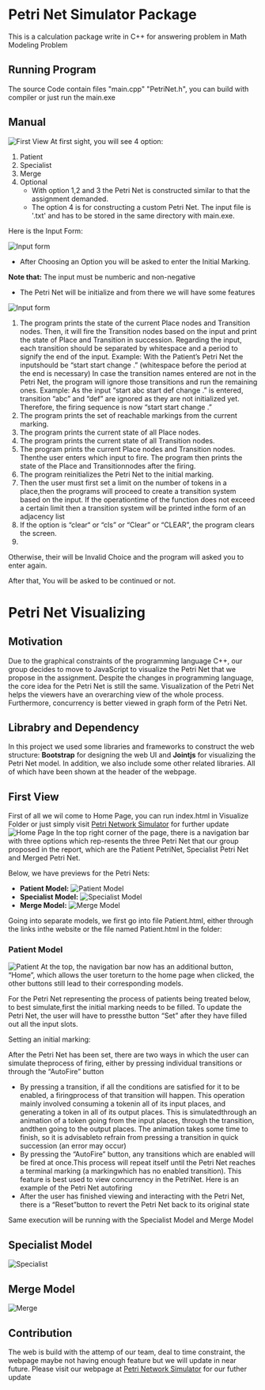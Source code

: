 # Petri Net Simulator Package 
This is a calculation package write in C++ for answering problem in Math Modeling Problem 
## Running Program
The source Code contain files "main.cpp" "PetriNet.h", you can build with compiler or just run the main.exe
## Manual
![First View](images/Annotation%202021-11-25%20160005.png)
At first sight, you will see 4 option:
1. Patient
2. Specialist
3. Merge
4. Optional
    - With option 1,2 and 3 the Petri Net is constructed similar to that the assignment demanded.
    - The option 4 is for constructing a custom Petri Net. The input file is '.txt' and has to be stored in the same directory with main.exe.

Here is the Input Form:

![Input form](images/Annotation%202021-11-25%20161308.png)
- After Choosing an Option you will be asked to enter the Initial Marking.

**Note that:** The input must be numberic and non-negative

- The Petri Net will be initialize and from there we will have some features

![Input form](images/Annotation%202021-11-25%20162241.png)
1. The program prints the state of the current Place nodes and Transition nodes. Then, it will fire the Transition nodes based on the input and print the state of Place and Transition in succession. Regarding the input, each transition should be separated by whitespace and a period to signify the end of the input. Example: With the Patient’s Petri Net the inputshould be “start start change .” (whitespace before the period at the end is necessary) In case the transition names entered are not in the Petri Net, the program will ignore those transitions and run the remaining ones. Example: As the input “start abc start def change .” is entered, transition “abc” and “def” are ignored as they are not initialized yet. Therefore, the firing sequence is now “start start change .”
2. The program prints the set of reachable markings from the current marking.
3. The program prints the current state of all Place nodes.
4. The program prints the current state of all Transition nodes.
5. The program prints the current Place nodes and Transition nodes. Thenthe user enters which input to fire. The program then prints the state of the Place and Transitionnodes after the firing.
6. The program reinitializes the Petri Net to the initial marking.
7. Then the user must first set a limit on the number of tokens in a place,then the programs will proceed to create a transition system based on the input. If the operationtime of the function does not exceed a certain limit then a transition system will be printed inthe form of an adjacency list
8. If the option is “clear“ or “cls” or “Clear” or “CLEAR”, the program clears the screen.
9. 
Otherwise, their will be Invalid Choice and the program will asked you to enter again.

After that, You will be asked to be continued or not. 

# Petri Net Visualizing 
## Motivation
Due to the graphical constraints of the programming language C++,
our group decides to move to JavaScript to visualize the Petri Net that we propose in the assignment.
Despite the changes in programming language, the core idea for the Petri Net is still the same.
Visualization of the Petri Net helps the viewers have an overarching view of the whole process.
Furthermore, concurrency is better viewed in graph form of the Petri Net.
## Librabry and Dependency 
In this project we used some libraries and frameworks to construct the web structure: **Bootstrap** for designing the web UI and **Jointjs** for visualizing the Petri Net model. In addition, we also include some other related libraries. All of which have been shown at the header of the webpage.

## First View
First of all we wil come to Home Page, you can run index.html in Visualize Folder or just simply visit [Petri Network Simulator](02david20.github.io) for further update
![Home Page](images/home.png)
In the top right corner of the page, there is a navigation bar with three options which rep-resents the three Petri Net that our group proposed in the report, which are the Patient PetriNet, Specialist Petri Net and Merged Petri Net.

Below, we have previews for the Petri Nets:

- **Patient Model:**
![Patient Model](images/patientModel.png)
- **Specialist Model:**
![Specialist Model](images/specialModel.png)
- **Merge Model:**
![Merge Model](images/mergeNet.png)

Going into separate models, we first go into file Patient.html, either through the links inthe website or the file named Patient.html in the folder:

### Patient Model
![Patient](images/initP.png)
   At the top, the navigation bar now has an additional button, “Home”, which allows the user toreturn to the home page when clicked, the other buttons still lead to their corresponding models.
   
   For the Petri Net representing the process of patients being treated below, to best simulate,first the initial marking needs to be filled. To update the Petri Net, the user will have to pressthe button “Set” after they have filled out all the input slots.
   
   Setting an initial marking:
   
   After the Petri Net has been set, there are two ways in which the user can simulate theprocess of firing, either by pressing individual transitions or through the “AutoFire” button
- By pressing a transition, if all the conditions are satisfied for it to be enabled, a firingprocess of that transition will happen. This operation mainly involved consuming a tokenin all of its input places, and generating a token in all of its output places. This is simulatedthrough an animation of a token going from the input places, through the transition, andthen going to the output places. The animation takes some time to finish, so it is advisableto refrain from pressing a transition in quick succession (an error may occur)
- By pressing the “AutoFire” button, any transitions which are enabled will be fired at once.This process will repeat itself until the Petri Net reaches a terminal marking (a markingwhich has no enabled transition). This feature is best used to view concurrency in the PetriNet. Here is an example of the Petri Net autofiring
- After the user has finished viewing and interacting with the Petri Net, there is a “Reset”button to revert the Petri Net back to its original state

Same execution will be running with the Specialist Model and Merge Model
## Specialist Model
![Specialist](images/initS.png)
## Merge Model
![Merge](images/merged.png)

## Contribution
The web is build with the attemp of our team, deal to time constraint, the webpage maybe not having enough feature but we will update in near future. Please visit our webpage at 
[Petri Network Simulator](02david20.github.io) for our futher update
